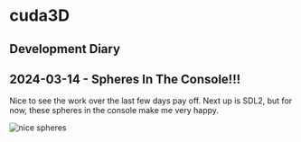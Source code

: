 # cuda3D

## Development Diary
## 2024-03-14 - Spheres In The Console!!!

Nice to see the work over the last few days pay off. Next up is SDL2, but for now, these spheres in the console make me very happy.

![nice spheres](https://raw.githubusercontent.com/ryanennns/cuda3D/master/.readme-assets/spheresinconsole.png)
